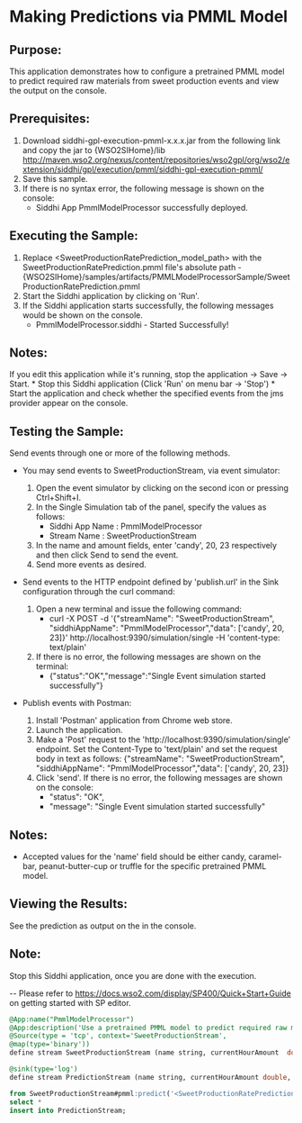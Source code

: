 # Making Predictions via PMML Model

## Purpose:
This application demonstrates how to configure a pretrained PMML model to predict required raw materials from sweet production events and view the output on the console.

## Prerequisites:
1. Download siddhi-gpl-execution-pmml-x.x.x.jar from the following link and copy the jar to  {WSO2SIHome}/lib
http://maven.wso2.org/nexus/content/repositories/wso2gpl/org/wso2/extension/siddhi/gpl/execution/pmml/siddhi-gpl-execution-pmml/
2. Save this sample.
3. If there is no syntax error, the following message is shown on the console:
    - Siddhi App PmmlModelProcessor successfully deployed.

## Executing the Sample:
1. Replace <SweetProductionRatePrediction_model_path> with the SweetProductionRatePrediction.pmml file's absolute path - {WSO2SIHome}/samples/artifacts/PMMLModelProcessorSample/SweetProductionRatePrediction.pmml
2. Start the Siddhi application by clicking on 'Run'.
3. If the Siddhi application starts successfully, the following messages would be shown on the console.
    * PmmlModelProcessor.siddhi - Started Successfully!

## Notes:
If you edit this application while it's running, stop the application -> Save -> Start.
    * Stop this Siddhi application (Click 'Run' on menu bar -> 'Stop')
    * Start the application and check whether the specified events from the jms provider appear on the console.

## Testing the Sample:
Send events through one or more of the following methods.
* You may send events to SweetProductionStream, via event simulator:
    1. Open the event simulator by clicking on the second icon or pressing Ctrl+Shift+I.
	2. In the Single Simulation tab of the panel, specify the values as follows:
        * Siddhi App Name  : PmmlModelProcessor
        * Stream Name     : SweetProductionStream
    3. In the name and amount fields, enter 'candy', 20, 23 respectively and then click Send to send the event.
    4. Send more events as desired.

* Send events to the HTTP endpoint defined by 'publish.url' in the Sink configuration through the curl command:
    1. Open a new terminal and issue the following command:
        *  curl -X POST -d '{"streamName": "SweetProductionStream", "siddhiAppName": "PmmlModelProcessor","data": ['candy', 20, 23]}' http://localhost:9390/simulation/single -H 'content-type: text/plain'
    2. If there is no error, the following messages are shown on the terminal:
        *  {"status":"OK","message":"Single Event simulation started successfully"}

* Publish events with Postman:
    1. Install 'Postman' application from Chrome web store.
    2. Launch the application.
    3. Make a 'Post' request to the 'http://localhost:9390/simulation/single' endpoint. Set the Content-Type to 'text/plain' and set the request body in text as follows:
	{"streamName": "SweetProductionStream", "siddhiAppName": "PmmlModelProcessor","data": ['candy', 20, 23]}
    4. Click 'send'. If there is no error, the following messages are shown on the console:
        *  "status": "OK",
        *  "message": "Single Event simulation started successfully"

## Notes:
* Accepted values for the 'name' field should be either candy, caramel-bar, peanut-butter-cup or truffle for the specific pretrained PMML model.

## Viewing the Results:
See the prediction as output on the in the console.

## Note:
Stop this Siddhi application, once you are done with the execution.

-- Please refer to https://docs.wso2.com/display/SP400/Quick+Start+Guide on getting started with SP editor.

```sql
@App:name("PmmlModelProcessor")
@App:description('Use a pretrained PMML model to predict required raw materials. View the output on the console.')
@Source(type = 'tcp', context='SweetProductionStream',
@map(type='binary'))
define stream SweetProductionStream (name string, currentHourAmount  double, previousHourAmount double );

@sink(type='log')
define stream PredictionStream (name string, currentHourAmount double, previousHourAmount double, Predicted_nextHourAmount string);

from SweetProductionStream#pmml:predict('<SweetProductionRatePrediction_model_path>')
select *
insert into PredictionStream;
```